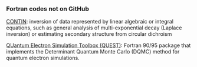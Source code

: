 ### Fortran codes not on GitHub

[CONTIN](http://lcmodel.ca/contin.shtml): inversion of data represented by linear algebraic or integral equations, such as general analysis of multi-exponential decay (Laplace inversion) or estimating secondary structure from circular dichroism

[QUantum Electron Simulation Toolbox (QUEST)](https://github.com/Beliavsky/Fortran-code-on-GitHub/blob/main/README.md): Fortran 90/95 package that implements the Determinant Quantum Monte Carlo (DQMC) method for quantum electron simulations.
